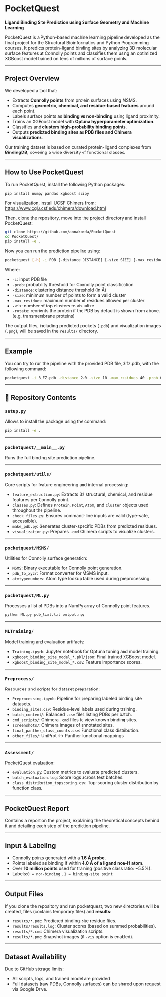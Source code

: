 # PocketQuest  
**Ligand Binding Site Prediction using Surface Geometry and Machine Learning**

PocketQuest is a Python-based machine learning pipeline developed as the final project for the Structural Bioinformatics and Python Programming courses. It predicts protein-ligand binding sites by analyzing 3D molecular surface features at Connolly points and classifies them using an optimized XGBoost model trained on tens of millions of surface points.

---

##  Project Overview

We developed a tool that:
- Extracts **Connolly points** from protein surfaces using MSMS.
- Computes **geometric, chemical, and residue-based features** around each point.
- Labels surface points as **binding vs non-binding** using ligand proximity.
- Trains an XGBoost model with **Optuna hyperparameter optimization**.
- Classifies and **clusters high-probability binding points**.
- Outputs **predicted binding sites as PDB files and Chimera visualizations**.

Our training dataset is based on curated protein-ligand complexes from **BindingDB**, covering a wide diversity of functional classes.

---
## How to Use PocketQuest

To run PocketQuest, install the following Python packages:

```bash
pip install numpy pandas xgboost scipy
```

For visualization, install UCSF Chimera from:  
https://www.cgl.ucsf.edu/chimera/download.html

Then, clone the repository, move into the project directory and install PocketQuest:

```bash
git clone https://github.com/annakorda/PocketQuest
cd PocketQuest/
pip install -e .
```

Now you can run the prediction pipeline using:

```bash
pocketquest [-h] -i PDB [-distance DISTANCE] [-size SIZE] [-max_residues MAX_RESIDUES] [-prob PROB] [-vis VIS] [-rotate]
```
Where:
- `-i`: input PDB file
- `-prob`: probability threshold for Connolly point classification
- `-distance`: clustering distance threshold (in Å)
- `-size`: minimum number of points to form a valid cluster
- `-max_residues`: maximum number of residues allowed per cluster
- `-vis`: number of top clusters to visualize
- `-rotate`: reorients the protein if the PDB by default is shown from above. (e.g. transmembrane proteins)

The output files, including predicted pockets (`.pdb`) and visualization images (`.png`), will be saved in the `results/` directory.

---

## Example
You can try to run the pipeline with the provided PDB file, 3lfz.pdb, with the following command:

```bash
pocketquest -i 3LFZ.pdb -distance 2.0 -size 10 -max_residues 40 -prob 0.8 -vis 3
```

---

## 📂 Repository Contents

###  `setup.py`
  Allows to install the package using the command:

  ```bash
  pip install -e .
  ```

---

### `pocketquest/__main__.py`
Runs the full binding site prediction pipeline.

---

### `pocketquest/utils/`
Core scripts for feature engineering and internal processing:
- `feature_extraction.py`: Extracts 32 structural, chemical, and residue features per Connolly point.
- `classes.py`: Defines `Protein`, `Point`, `Atom`, and `Cluster` objects used throughout the pipeline.
- `check_files.py`: Ensures command-line inputs are valid (type-safe, accessible).
- `make_pdb.py`: Generates cluster-specific PDBs from predicted residues.
- `visualization.py`: Prepares `.cmd` Chimera scripts to visualize clusters.

---

### `pocketquest/MSMS/`
Utilities for Connolly surface generation:
- `MSMS`: Binary executable for Connolly point generation.
- `pdb_to_xyzr`: Format converter for MSMS input.
- `atmtypenumbers`: Atom type lookup table used during preprocessing.

---

### `pocketquest/ML.py`  
Processes a list of PDBs into a NumPy array of Connolly point features.
```bash
python ML.py pdb_list.txt output.npy
```
--- 

### `MLTraining/`
Model training and evaluation artifacts:
- `Training.ipynb`: Jupyter notebook for Optuna tuning and model training.
- `xgboost_binding_site_model_*.pkl/json`: Final trained XGBoost model.
- `xgboost_binding_site_model_*.csv`: Feature importance scores.

---

### `Preprocess/`
Resources and scripts for dataset preparation:
- `Preprocessing.ipynb`: Pipeline for preparing labeled binding site datasets.
- `binding_sites.csv`: Residue-level labels used during training.
- `batch_content/`: Balanced `.csv` files listing PDBs per batch.
- `cmd_scripts/`: Chimera `.cmd` files to view known binding sites.
- `screenshots/`: Chimera images of annotated sites.
- `final_panther_class_counts.csv`: Functional class distribution.
- `other_files/`: UniProt ↔ Panther functional mappings.

---

### `Assessment/`
PocketQuest evaluation:
- `evaluation.py`: Custom metrics to evaluate predicted clusters.
- `batch_evaluation.log`: Score logs across test batches.
- `class_distribution_topscoring.csv`: Top-scoring cluster distribution by function class.

---

## PocketQuest Report
Contains a report on the project, explaining the theoretical concepts behind it and detailing each step of the prediction pipeline. 

---

## Input & Labeling

- Connolly points generated with a **1.6 Å probe**.
- Points labeled as binding if within **4.0 Å of a ligand non-H atom**.
- Over **10 million points** used for training (positive class ratio: ~5.5%).
- Labels:`0 = non-binding`  , `1 = binding-site point`

---

## Output Files
If you clone the repository and run pocketquest, two new directories will be created, files
(contains temporary files) and **results**:
- `results/*.pdb`: Predicted binding-site residue files.
- `results/results.log`: Cluster scores (based on summed probabilities).
- `results/*.cmd`: Chimera visualization scripts.
- `results/*.png`: Snapshot images (if `-vis` option is enabled).

---

## Dataset Availability

Due to GitHub storage limits:
- All scripts, logs, and trained model are provided
- Full datasets (raw PDBs, Connolly surfaces) can be shared upon request via Google Drive.




